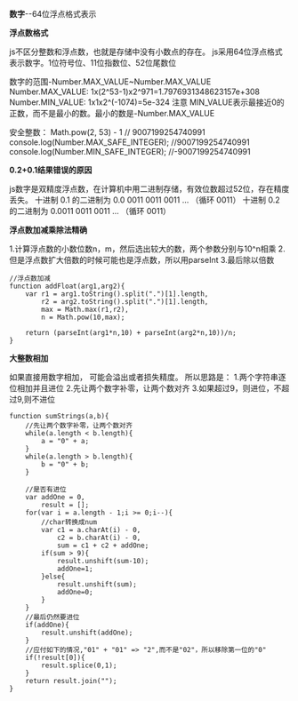 **数字**--64位浮点格式表示

**浮点数格式**

js不区分整数和浮点数，也就是存储中没有小数点的存在。
js采用64位浮点格式表示数字。1位符号位、11位指数位、52位尾数位

数字的范围-Number.MAX_VALUE~Number.MAX_VALUE
Number.MAX_VALUE: 1x(2^53-1)x2^971=1.7976931348623157e+308
Number.MIN_VALUE: 1x1x2^(-1074)=5e-324
注意 MIN_VALUE表示最接近0的正数，而不是最小的数。最小的数是-Number.MAX_VALUE

安全整数：
Math.pow(2, 53) - 1     // 9007199254740991
console.log(Number.MAX_SAFE_INTEGER); //9007199254740991
console.log(Number.MIN_SAFE_INTEGER); //-9007199254740991

**0.2+0.1结果错误的原因**


js数字是双精度浮点数，在计算机中用二进制存储，有效位数超过52位，存在精度丢失。
十进制 0.1 的二进制为 0.0 0011 0011 0011 … （循环 0011）
十进制 0.2 的二进制为 0.0011 0011 0011 … （循环 0011）

**浮点数加减乘除法精确**

1.计算浮点数的小数位数n，m，然后选出较大的数，两个参数分别与10^n相乘
2.但是浮点数扩大倍数的时候可能也是浮点数，所以用parseInt
3.最后除以倍数

```
//浮点数加减
function addFloat(arg1,arg2){
    var r1 = arg1.toString().split(".")[1].length,
        r2 = arg2.toString().split(".")[1].length,
        max = Math.max(r1,r2),
        n = Math.pow(10,max);

    return (parseInt(arg1*n,10) + parseInt(arg2*n,10))/n;
}
```

**大整数相加**

如果直接用数字相加， 可能会溢出或者损失精度。
所以思路是：
1.两个字符串逐位相加并且进位
2.先让两个数字补零，让两个数对齐
3.如果超过9，则进位，不超过9,则不进位

```
function sumStrings(a,b){
    //先让两个数字补零，让两个数对齐
    while(a.length < b.length){
        a = "0" + a;
    }
    while(a.length > b.length){
        b = "0" + b;
    }

    //是否有进位
    var addOne = 0,
        result = [];
    for(var i = a.length - 1;i >= 0;i--){
        //char转换成num
        var c1 = a.charAt(i) - 0,
            c2 = b.charAt(i) - 0,
            sum = c1 + c2 + addOne;
        if(sum > 9){
            result.unshift(sum-10);
            addOne=1;
        }else{
            result.unshift(sum);
            addOne=0;
        }
    }
    //最后仍然要进位
    if(addOne){
        result.unshift(addOne);
    }
    //应付如下的情况,"01" + "01" => "2",而不是"02"，所以移除第一位的"0"
    if(!result[0]){
        result.splice(0,1);
    }
    return result.join("");
}
```
